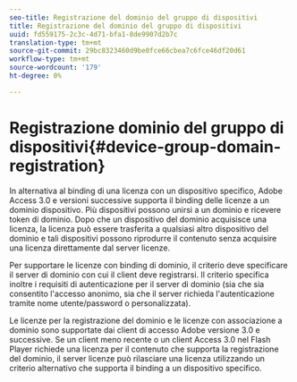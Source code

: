 ```yaml
---
seo-title: Registrazione del dominio del gruppo di dispositivi
title: Registrazione del dominio del gruppo di dispositivi
uuid: fd559175-2c3c-4d71-bfa1-8de9907d2b7c
translation-type: tm+mt
source-git-commit: 29bc8323460d9be0fce66cbea7c6fce46df20d61
workflow-type: tm+mt
source-wordcount: '179'
ht-degree: 0%

---
```



# Registrazione dominio del gruppo di dispositivi{#device-group-domain-registration}

In alternativa al binding di una licenza con un dispositivo specifico,  Adobe Access 3.0 e versioni successive supporta il binding delle licenze a un dominio dispositivo. Più dispositivi possono unirsi a un dominio e ricevere token di dominio. Dopo che un dispositivo del dominio acquisisce una licenza, la licenza può essere trasferita a qualsiasi altro dispositivo del dominio e tali dispositivi possono riprodurre il contenuto senza acquisire una licenza direttamente dal server licenze.

Per supportare le licenze con binding di dominio, il criterio deve specificare il server di dominio con cui il client deve registrarsi. Il criterio specifica inoltre i requisiti di autenticazione per il server di dominio (sia che sia consentito l&#39;accesso anonimo, sia che il server richieda l&#39;autenticazione tramite nome utente/password o personalizzata).

Le licenze per la registrazione del dominio e le licenze con associazione a dominio sono supportate dai client di accesso  Adobe versione 3.0 e successive. Se un client meno recente o un client  Access 3.0 nel Flash Player richiede una licenza per il contenuto che supporta la registrazione del dominio, il server licenze può rilasciare una licenza utilizzando un criterio alternativo che supporta il binding a un dispositivo specifico.
